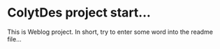 # ColytDes project start...
This is Weblog project.
In short, try to enter some word into the readme file...

